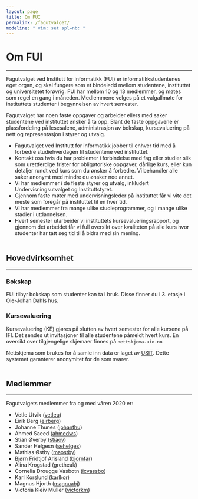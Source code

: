 ```yaml
---
layout: page
title: Om FUI
permalink: /fagutvalget/
modeline: " vim: set spl=nb: "
---
```


# Om FUI

---

Fagutvalget  ved Institutt for informatikk (FUI) er informatikkstudentenes eget
organ, og skal fungere som et bindeledd mellom studentene, instituttet og
universitetet forøvrig. FUI har mellom 10 og 13 medlemmer, og møtes som regel
en gang i måneden. Medlemmene velges på et valgallmøte for instituttets
studenter i begynnelsen av hvert semester.

Fagutvalget har noen faste oppgaver og arbeider ellers med saker studentene ved
instituttet ønsker å ta opp. Blant de faste oppgavene er plassfordeling på
lesesalene, administrasjon av bokskap, kursevaluering på nett og representasjon
i styrer og utvalg.

- Fagutvalget ved Institutt for informatikk jobber til enhver tid med
  å forbedre studiehverdagen til studentene ved instituttet.
- Kontakt oss hvis du har problemer i forbindelse med fag eller studier slik
  som urettferdige frister for obligatoriske oppgaver, dårlige kurs, eller kun
  detaljer rundt ved kurs som du ønsker å forbedre. Vi behandler alle saker
  anonymt med mindre du ønsker noe annet.
- Vi har medlemmer i de fleste styrer og utvalg, inkludert
  Undervisningsutvalget og Instituttstyret.
- Gjennom faste møter med undervisningsleder på instituttet får vi vite det
  meste som foregår på instituttet til en hver tid.
- Vi har medlemmer fra mange ulike studieprogrammer, og i mange ulike stadier
  i utdannelsen.
- Hvert semester utarbeider vi instituttets kursevalueringsrapport, og gjennom
  det arbeidet får vi full oversikt over kvaliteten på alle kurs hvor studenter
  har tatt seg tid til å bidra med sin mening.
<br><br>

## Hovedvirksomhet

---

### Bokskap
FUI tilbyr bokskap som studenter kan ta i bruk. Disse finner du i 3. etasje i
Ole-Johan Dahls hus.

### Kursevaluering
Kursevaluering (KE) gjøres på slutten av hvert semester for alle kursene på
IFI. Det sendes ut invitasjoner til alle studentene påmeldt hvert kurs. En
oversikt over tilgjengelige skjemaer finnes på `nettskjema.uio.no`

Nettskjema som brukes for å samle inn data er laget av
[USIT](http://usit.uio.no/). Dette systemet garanterer anonymitet for de som
svarer.
<br><br>

## Medlemmer

---

Fagutvalgets medlemmer fra og med våren 2020 er:


* Vetle Utvik ([vetleu](https://www.mn.uio.no/ifi/?vrtx=person-view&uid=vetleu))
* Eirik Berg ([eirberg](https://www.mn.uio.no/ifi/?vrtx=person-view&uid=vetleu))
* Johanne Thunes ([johanthu](https://www.mn.uio.no/ifi/?vrtx=person-view&uid=johanthu))
* Ahmed Saeed ([ahmedws](https://www.mn.uio.no/ifi/?vrtx=person-view&uid=ahmedws))
* Stian Øverby ([stiaov](https://www.mn.uio.no/ifi/?vrtx=person-view&uid=stiaov))
* Sander Helgesn ([sehelges](https://www.mn.uio.no/ifi/?vrtx=person-view&uid=sehelges))
* Mathias Østby ([maostby](https://www.mn.uio.no/ifi/?vrtx=person-view&uid=maostby))
* Bjørn Fridtjof Arisland ([bjornfar](https://www.mn.uio.no/ifi/?vrtx=person-view&uid=bjornfar))
* Alina Krogstad (gretheak)
* Cornelia Drougge Vasbotn ([icvassbo](https://www.mn.uio.no/ifi/?vrtx=person-view&uid=icvassbo))
* Karl Korslund ([karlkor](https://www.mn.uio.no/ifi/?vrtx=person-view&uid=karlkor))
* Magnus Hjorth ([magnuahj](https://www.mn.uio.no/ifi/?vrtx=person-view&uid=magnuahj))
* Victoria Kleiv Müller ([victorkm](https://www.mn.uio.no/ifi/?vrtx=person-view&uid=victorkm))